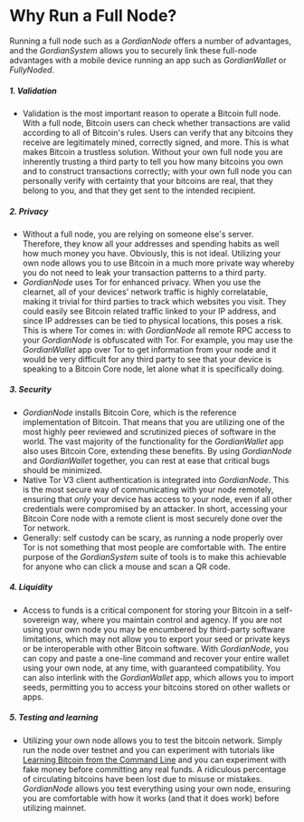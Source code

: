 # Why Run a Full Node?

Running a full node such as a *GordianNode* offers a number of advantages, and the *GordianSystem* allows you to securely link these full-node advantages with a mobile device running an app such as *GordianWallet* or *FullyNoded*.

##### 1.  Validation

- Validation is the most important reason to operate a Bitcoin full node. With a full node, Bitcoin users can check whether transactions are valid according to all of Bitcoin's rules. Users can verify that any bitcoins they receive are legitimately mined, correctly signed, and more. This is what makes Bitcoin a trustless solution. Without your own full node you are inherently trusting a third party to tell you how many bitcoins you own and to construct transactions correctly; with your own full node you can personally verify with certainty that your bitcoins are real, that they belong to you, and that they get sent to the intended recipient.

##### 2. Privacy

- Without a full node, you are relying on someone else's server. Therefore, they know all your addresses and spending habits as well how much money you have. Obviously, this is not ideal. Utilizing your own node allows you to use Bitcoin in a much more private way whereby you do not need to leak  your transaction patterns to a third party.
- *GordianNode* uses Tor for enhanced privacy. When you use the clearnet, all of your devices' network traffic is highly correlatable, making it trivial for third parties to track which websites you visit.  They could easily see Bitcoin related traffic linked to your IP address, and since IP addresses can be tied to physical locations, this poses a risk. This is where Tor comes in: with *GordianNode* all remote RPC access to your *GordianNode* is obfuscated with Tor. For example, you may use the *GordianWallet* app over Tor to get information from your node and it would be very difficult for any third party to see that your device is speaking to a Bitcoin Core node, let alone what it is specifically doing.

##### 3. Security

- *GordianNode* installs Bitcoin Core, which is the reference implementation of Bitcoin. That means that you are utilizing one of the most highly peer reviewed and scrutinized pieces of software in the world. The vast majority of the functionality for the *GordianWallet* app also uses Bitcoin Core, extending these benefits. By using *GordianNode* and *GordianWallet* together, you can rest at ease that critical bugs should be minimized.
- Native Tor V3 client authentication is integrated into *GordianNode*. This is the most secure way of communicating with your node remotely, ensuring that *only* your device has access to your node, even if all other credentials were compromised by an attacker. In short, accessing your Bitcoin Core node with a remote client is most securely done over the Tor network.
- Generally: self custody can be scary, as running a node properly over Tor is not something that most people are comfortable with. The entire purpose of the *GordianSystem* suite of tools is to make this achievable for anyone who can click a mouse and scan a QR code.

##### 4. Liquidity

- Access to funds is a critical component for storing your Bitcoin in a self-sovereign way, where you maintain control and agency. If you are not using your own node you may be encumbered by third-party software limitations, which may not allow you to export your seed or private keys or be interoperable with other Bitcoin software. With *GordianNode*, you can copy and paste a one-line command and recover your entire wallet using your own node, at any time, with guaranteed compatibility. You can also interlink with the *GordianWallet* app, which allows you to import seeds, permitting you to access your bitcoins stored on other wallets or apps.

##### 5. Testing and learning

- Utilizing your own node allows you to test the bitcoin network. Simply run the node over testnet and you can experiment with tutorials like [Learning Bitcoin from the Command Line](https://github.com/ChristopherA/Learning-Bitcoin-from-the-Command-Line) and you can experiment with fake money before committing any real funds. A ridiculous percentage of circulating bitcoins have been lost due to misuse or mistakes. *GordianNode* allows you test everything using your own node, ensuring you are comfortable with how it works (and that it does work) before utilizing mainnet.
